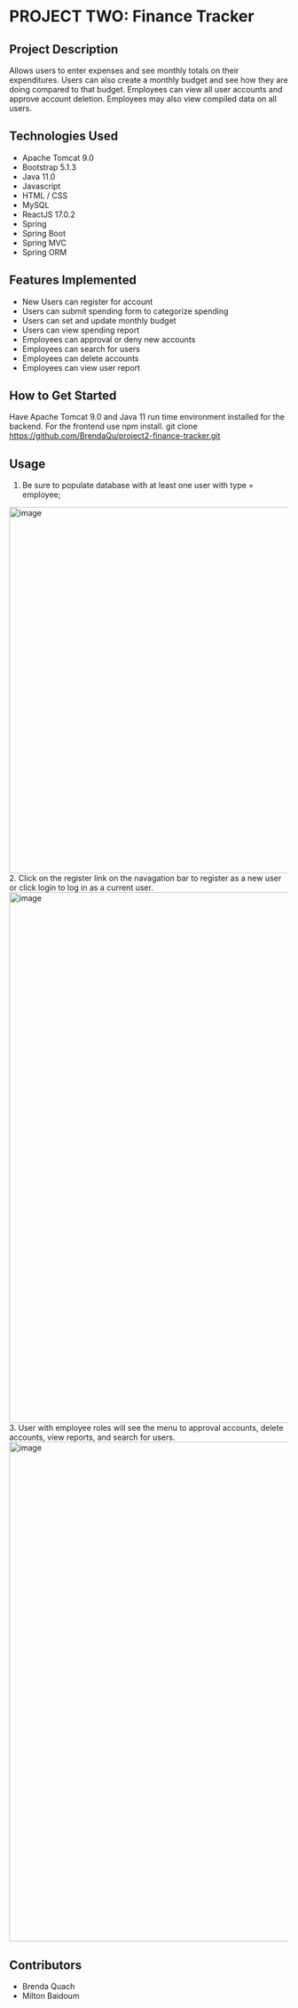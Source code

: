 # PROJECT TWO: Finance Tracker

## Project Description
Allows users to enter expenses and see monthly totals on their expenditures.  Users can also create a monthly budget and see how they are doing compared to that budget.  Employees can view all user accounts and approve account deletion.  Employees may also view compiled data on all users.

## Technologies Used
- Apache Tomcat 9.0
- Bootstrap 5.1.3
- Java 11.0
- Javascript 
- HTML / CSS
- MySQL
- ReactJS 17.0.2
- Spring
- Spring Boot
- Spring MVC
- Spring ORM

## Features Implemented
- New Users can register for account
- Users can submit spending form to categorize spending
- Users can set and update monthly budget
- Users can view spending report
- Employees can approval or deny new accounts
- Employees can search for users
- Employees can delete accounts
- Employees can view user report

## How to Get Started
 Have Apache Tomcat 9.0 and Java 11 run time environment installed for the backend. For the frontend use npm install.
 git clone https://github.com/BrendaQu/project2-finance-tracker.git 
 
## Usage
1. Be sure to populate database with at least one user with type = employee;
<img width="659" alt="image" src="https://user-images.githubusercontent.com/39780982/147151481-a163b4f2-9ba8-4425-a615-0bfd3b6fb9e6.png">
2. Click on the register link on the navagation bar to register as a new user or click login to log in as a current user.
<img width="955" alt="image" src="https://user-images.githubusercontent.com/39780982/147152049-c1837ce7-b81d-4215-a311-59ac84a43342.png">
3. User with employee roles will see the menu to approval accounts, delete accounts, view reports, and search for users. 
<img width="899" alt="image" src="https://user-images.githubusercontent.com/39780982/147152434-388d788e-a8a0-4b32-98de-434163af817f.png">


## Contributors
- Brenda Quach
- Milton Baidoum



